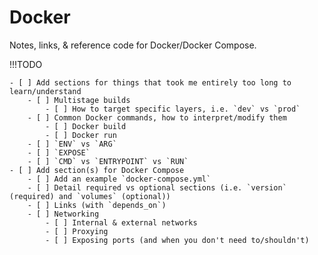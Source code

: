 # Docker

Notes, links, & reference code for Docker/Docker Compose.

!!!TODO

    - [ ] Add sections for things that took me entirely too long to learn/understand
        - [ ] Multistage builds
            - [ ] How to target specific layers, i.e. `dev` vs `prod`
        - [ ] Common Docker commands, how to interpret/modify them
            - [ ] Docker build
            - [ ] Docker run
        - [ ] `ENV` vs `ARG`
        - [ ] `EXPOSE`
        - [ ] `CMD` vs `ENTRYPOINT` vs `RUN`
    - [ ] Add section(s) for Docker Compose
        - [ ] Add an example `docker-compose.yml`
        - [ ] Detail required vs optional sections (i.e. `version` (required) and `volumes` (optional))
        - [ ] Links (with `depends_on`)
        - [ ] Networking
            - [ ] Internal & external networks
            - [ ] Proxying
            - [ ] Exposing ports (and when you don't need to/shouldn't)

